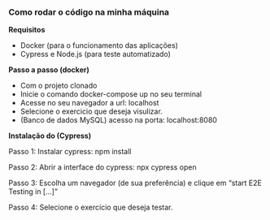 ### **Como rodar o código na minha máquina**

**Requisitos**

- Docker (para o funcionamento das aplicações)
- Cypress e Node.js (para teste automatizado)

**Passo a passo (docker)**

- Com o projeto clonado
- Inicie o comando docker-compose up no seu terminal
- Acesse no seu navegador a url: localhost
- Selecione o exercicio que deseja visulizar.
- (Banco de dados MySQL) acesso na porta: localhost:8080


**Instalação do (Cypress)**

Passo 1: ​Instalar cypress: npm install 

Passo 2:​ Abrir a interface do cypress: npx cypress open

Passo 3: Escolha um navegador (de sua preferência) e clique em “start E2E Testing
in [...]”

Passo 4: Selecione o exercício que deseja testar.

